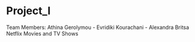 # Project_I
Team Members: Athina Gerolymou - Evridiki Kourachani - Alexandra Britsa
Netflix Movies and TV Shows